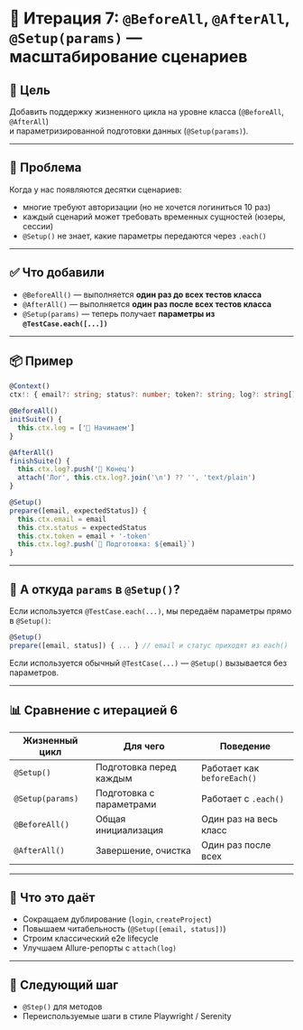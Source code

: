 # 🧬 Итерация 7: `@BeforeAll`, `@AfterAll`, `@Setup(params)` — масштабирование сценариев

## 🎯 Цель

Добавить поддержку жизненного цикла на уровне класса (`@BeforeAll`, `@AfterAll`)  
и параметризированной подготовки данных (`@Setup(params)`).

---

## 🧠 Проблема

Когда у нас появляются десятки сценариев:

- многие требуют авторизации (но не хочется логиниться 10 раз)
- каждый сценарий может требовать временных сущностей (юзеры, сессии)
- `@Setup()` не знает, какие параметры передаются через `.each()`

---

## ✅ Что добавили

- `@BeforeAll()` — выполняется **один раз до всех тестов класса**
- `@AfterAll()` — выполняется **один раз после всех тестов класса**
- `@Setup(params)` — теперь получает **параметры из `@TestCase.each([...])`**

---

## 📦 Пример

```ts
@Context()
ctx!: { email?: string; status?: number; token?: string; log?: string[] }

@BeforeAll()
initSuite() {
  this.ctx.log = ['🚀 Начинаем']
}

@AfterAll()
finishSuite() {
  this.ctx.log?.push('🏁 Конец')
  attach('Лог', this.ctx.log?.join('\n') ?? '', 'text/plain')
}

@Setup()
prepare([email, expectedStatus]) {
  this.ctx.email = email
  this.ctx.status = expectedStatus
  this.ctx.token = email + '-token'
  this.ctx.log?.push(`🔧 Подготовка: ${email}`)
}
```

---

## 🤔 А откуда `params` в `@Setup()`?

Если используется `@TestCase.each(...)`, мы передаём параметры прямо в `@Setup()`:

```ts
@Setup()
prepare([email, status]) { ... } // email и статус приходят из each()
```

Если используется обычный `@TestCase(...)` — `@Setup()` вызывается без параметров.

---

## 📊 Сравнение с итерацией 6

| Жизненный цикл     | Для чего                 | Поведение                         |
|--------------------|--------------------------|-----------------------------------|
| `@Setup()`         | Подготовка перед каждым  | Работает как `beforeEach()`       |
| `@Setup(params)`   | Подготовка с параметрами | Работает с `.each()`              |
| `@BeforeAll()`     | Общая инициализация      | Один раз на весь класс            |
| `@AfterAll()`      | Завершение, очистка      | Один раз после всех               |

---

## 📌 Что это даёт

- Сокращаем дублирование (`login`, `createProject`)
- Повышаем читабельность (`@Setup([email, status])`)
- Строим классический e2e lifecycle
- Улучшаем Allure-репорты с `attach(log)`

---

## 🚀 Следующий шаг

- `@Step()` для методов
- Переиспользуемые шаги в стиле Playwright / Serenity
